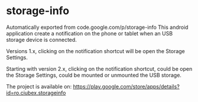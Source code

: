 # storage-info
Automatically exported from code.google.com/p/storage-info
This android application create a notification on the phone or tablet when an USB storage device is connected.

Versions 1.x, clicking on the notification shortcut will be open the Storage Settings.

Starting with version 2.x, clicking on the notification shortcut, could be open the Storage Settings, could be mounted or unmounted the USB storage.

The project is available on: https://play.google.com/store/apps/details?id=ro.ciubex.storageinfo
